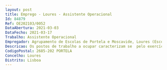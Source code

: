 ```yaml
--- 
layout: post
title: Emprego - Loures - Assistente Operacional
Id: 84879
Ref: OE202103/0052
DataAbertura: 2021-03-03
DataFecho: 2021-03-17
Trabalho: Assistente Operacional
Empregador: Agrupamento de Escolas de Portela e Moscavide, Loures (Escola Secundária do Arco-Íris, Portela, Loures - Sede)
Descricao: Os postos de trabalho a ocupar caracterizam se  pelo exercício de funções na carreira e categoria de assistente operacional.
CodigoPostal: 2685-202 PORTELA
Concelho: Loures
Distrito: Lisboa
--- 
```

